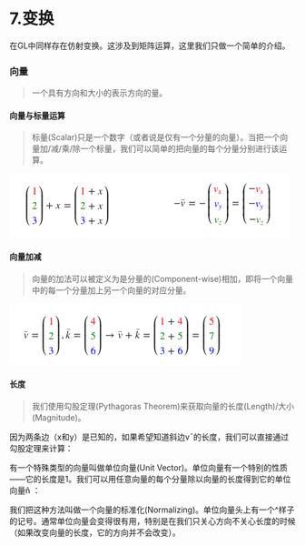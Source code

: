 # 7.变换

在GL中同样存在仿射变换。这涉及到矩阵运算，这里我们只做一个简单的介绍。

### 向量

> 一个具有方向和大小的表示方向的量。

#### 向量与标量运算

> 标量(Scalar)只是一个数字（或者说是仅有一个分量的向量）。当把一个向量加/减/乘/除一个标量，我们可以简单的把向量的每个分量分别进行该运算。

![向量与标量运算](https://github.com/CodeWicky/Learning-OpenGL/raw/master/%E5%85%A5%E9%97%A8/Pics/%E5%90%91%E9%87%8F%E4%B8%8E%E6%A0%87%E9%87%8F%E8%BF%90%E7%AE%97.png)

#### 向量加减

> 向量的加法可以被定义为是分量的(Component-wise)相加，即将一个向量中的每一个分量加上另一个向量的对应分量。

![向量加减](https://github.com/CodeWicky/Learning-OpenGL/raw/master/%E5%85%A5%E9%97%A8/Pics/%E5%90%91%E9%87%8F%E5%8A%A0%E5%87%8F.png)

#### 长度

> 我们使用勾股定理(Pythagoras Theorem)来获取向量的长度(Length)/大小(Magnitude)。


因为两条边（x和y）是已知的，如果希望知道斜边v¯的长度，我们可以直接通过勾股定理来计算：



有一个特殊类型的向量叫做单位向量(Unit Vector)。单位向量有一个特别的性质——它的长度是1。我们可以用任意向量的每个分量除以向量的长度得到它的单位向量n̂ ：



我们把这种方法叫做一个向量的标准化(Normalizing)。单位向量头上有一个^样子的记号。通常单位向量会变得很有用，特别是在我们只关心方向不关心长度的时候（如果改变向量的长度，它的方向并不会改变）。


